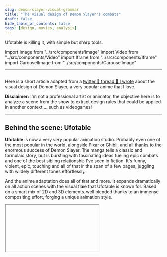 ```yaml
---
slug: demon-slayer-visual-grammar
title: "The visual design of Demon Slayer's combats"
draft: false
hide_table_of_contents: false
tags: [design, movies, analysis]
---
```


Ufotable is killing it, with simple but sharp tools.

<!--truncate-->

import Image from "../src/components/Image"
import Video from "../src/components/Video"
import Iframe from "../src/components/Iframe"
import CarouselImage from "../src/components/CarouselImage"

---

<Image srcImage="img/illustrations/demonSlayer0.png" altText="inosuke-surprised" legend="An anime article? What is this?" />

Here is a short article adapted from a [twitter 🧵 thread 🧵 I wrote](https://twitter.com/scinema_x/status/1609959007728373760) about the visual design of Demon Slayer, a very popular anime that I love.

**Disclaimer:** I'm not a professional artist or animator, the objective here is to analyze a scene from the show to extract design rules that could be applied in another context ... such as videogames!

---

## Behind the scene: Ufotable

**Ufotable** is now a very *very* popular animation studio. Probably even one of the most popular in the world, alongside Pixar or Ghibli, and all thanks to the enormous success of Demon Slayer.
The manga tells a classic and formulaic story, but is bursting with fascinating ideas fueling epic combats and one of the best sibling relationship I've seen in fiction.
It's funny, violent, epic, touching and all of that in the span of a few pages, juggling with wildely different tones effortlessly.

And the anime adaptation does all of that and more. It expands dramatically on all action scenes with the visual flare that Ufotable is known for. Based on a smart mix of 2D and 3D elements, well blended thanks to an immense compositing effort, forging a unique animation style.

<Iframe srcUrl="https://www.youtube.com/embed/yo1Rn8za-Uo" legend="Breakdown of a Heaven's Feel shot, the prior work of Ufotable before Demon Slayer" />
<br/>

If you are more curious about Ufotable and how they work, I'd recommend [this interview of Yuichi Terao](https://www.animenewsnetwork.com/feature/2018-01-10/interview-yuichi-terao-chief-of-ufotable-digital-team/.125658), compositing director at Ufotable.

This 2D/3D DNA is of course found in Demon Slayer with smooth camera movements framing 2D characters in 3D environments or the different breathing techniques which are built from 2D animation painted on top of 3D renders.

<CarouselImage srcImages={["img/illustrations/demonSlayer1.png", "img/illustrations/demonSlayer2.png"]} keyInit="demonSlayer1" />

Often very appealing but sometimes you end up with badly shaded flesh tentacles that don't seem like they belong in the frame.

<Image srcImage="img/illustrations/demonSlayer3.png" altText="flesh-tentacles" legend="Not their best work..." />
<br/>

A lot of animators are contributing to the success of Ufotable, but the most famous one has to be Nozomu Abe, responsible of most of the "money" shots of the first 2 seasons of the show.

<CarouselImage srcImages={["img/illustrations/demonSlayer4.png", "img/illustrations/demonSlayer5.png", "img/illustrations/demonSlayer6.png", "img/illustrations/demonSlayer7.png"]} keyInit="demonSlayer2" />

## The scene

But enough with the introduction! Let's take a shot and analyze it :

<br/>
<Video srcVideo="img/illustrations/demonslayer/0 - Base.mp4" legend="A shot from season 2 episode 9" />
<br/>

**Why this shot?**

1. Pretty simple framing so better to see the VFX and compositing techniques I want to talk about
2. Still very action-packed, with 5 attacks in 8 seconds!
3. It's a very personal thought, but I really like Inosuke's animation in the show

### Animation

Let's begin by looking at the animation frames to understand the base material. Most of the action is **animated at 12 frames per seconds**, one drawing per 2 frames, or "on twos".

But there are exceptions, the shot can dynamically change if the action needs it like this body rotation: 4 drawings in 4 frames, with motion blur directly drawn in. Other slowmo effects are also animated "on ones" to create a better smoothing feeling.

<CarouselImage srcImages={["img/illustrations/demonSlayer8.png", "img/illustrations/demonSlayer9.png", "img/illustrations/demonSlayer10.png", "img/illustrations/demonSlayer11.png"]} keyInit="demonSlayer3" />

The action follows a simple but effective rythm:

1. **Prepare (long)**
2. **Strike (short)**
3. **Relax (long)**

The strike itself is often made in just one frame, with a brutal change of pose:

<CarouselImage srcImages={["img/illustrations/demonSlayer12.png", "img/illustrations/demonSlayer13.png"]} keyInit="demonSlayer4" />

But the **preparation and effect of the strike are felt for a long long time on the character pose**. Here is a video to visualize what I mean (each point is a different drawing, red dots mark important pose changes) :

<br/>
<Video srcVideo="img/illustrations/demonslayer/5 - Animation.mp4" legend="Animation breakdown" />
<br/>

Demon Slayer's fight choregraphies are forged in this rythm, sometimes adding slowmo to artificially create breathing moments in very hectic scenes.

### Center framed

Now that we know what we work with, we can look at the first principle: center framed.

<br/>
<Video srcVideo="img/illustrations/demonslayer/1 - Framing.mp4" legend="Framing breakdown" />
<br/>

Action is compressed at the center of the frame so that the eye doesn't have to move too much, in order to follow what is happening without getting tired despite the intensity. This is something planned at the storyboard stage obviously.

It's a classic principle in the action movies, easing a lot the editing work in post-production.
One of the best examples you can found is *Mad Max: Fury Road*:

<br/>
<Iframe srcUrl="https://www.youtube.com/embed/CR7ejkmf8Y4" legend="DP John Seale about Mad Max Fury Road" />

### Camera Shake

Second technique still on the camera side: shake. This **camera shake is animated at 24fps**, helping to fluidify the overall 12 fps animation. Here is a visualization of the camera shake added on top of the basic animation:

<br/>
<Video srcVideo="img/illustrations/demonslayer/2 - CameraShake.mp4" legend="Camera Shake breakdown" />
<br/>

On top of it, on each impact, the **camera is bumped in the direction of the strike**. This shake add articifial motion blur which makes the impact frames even more chaotic (in a good way)!

<Image srcImage="img/illustrations/demonSlayer14.png" altText="blurry-strike" legend="A blurry strike (it gets less blurry afterwards)" />

And here is the shot without any camera shake, immediately very different (stabilized by hand, forgive the small issues):

<br/>
<Video srcVideo="img/illustrations/demonslayer/2 - CameraShake Stab.mp4" legend="Shot without camera shake" />
<br/>

### Light

To see the third technique, we better switch the shot to black and white:

<br/>
<Video srcVideo="img/illustrations/demonslayer/0 - Base B&W.mp4" legend="Shot B&W" />
<br/>

With that, you should see how it **flashes** in intensity.

Each sword strike is announced by a *glint* on the sword, then reinforced by a light shape and sparks.
Conversely, each fabric strike is announced by a softer, blurrier light invading the screen.

<CarouselImage srcImages={["img/illustrations/demonSlayer12.png", "img/illustrations/demonSlayer15.png"]} keyInit="demonSlayer4" />

Beyond the form that the light takes, the **light color is also important: blue for the sword, purple for the enemy, gold for the sparks**. All of this combined gives us very clear signals about who is doing what and when.

<br/>
<Video srcVideo="img/illustrations/demonslayer/3 - Light.mp4" legend="Light breakdown" />
<br/>

### Impact Frames

The last light principle is quite widespread but Ufotable excels at it: impact frames. The idea is to **insert a particularly contrasted frame at the moment of impact to give it an additional visual *impact***:

<CarouselImage srcImages={["img/illustrations/demonSlayer16.png", "img/illustrations/demonSlayer17.png", "img/illustrations/demonSlayer18.png"]} keyInit="demonSlayer5" />

Here the impact frames are rather timid, creating contrast by darkening areas, but if we go back to Nozomu Abe, he applies this technique absolutely all the time in his shots by **creating contrast thanks to the silhouettes** of the characters:

<br/>
<Video srcVideo="img/illustrations/demonslayer/AbeImpact.mp4" legend="Impact frames in Nozomu Abe shots" />
<br/>

## Conclusion

There would still be a lot to say but I'm really not an expert so I'll stop there! The sound also plays a key role and I find the sound design of Ufotable quite fantastic on this series.

The purpose of all this visual and sound grammar, simple but perfectly applied, is to **base the viewing experience on the feeling of things rather than on their perfect understanding**.

These techniques are not magic, they only accentuate the initial animation, they do not replace anything. They interest me as a science communicator and game designer for their “unconsciously didactic” side.

<br/>
<Video srcVideo="img/illustrations/demonslayer/4 - Explanation.mp4" legend="Shot full breakdown" />
<br/>

For example, the game Sify shares some of this DNA on its visual feedbacks:

<CarouselImage srcImages={["img/illustrations/sifu1.png", "img/illustrations/sifu2.png", "img/illustrations/sifu3.png", "img/illustrations/sifu4.png"]} keyInit="sifu1" />

The realization of Ufotable on Demon Slayer is not exempt from any reproach but remains very impressive for a series... and considering how the manga evolves, we are going to be entitled to beautiful things in animation until the end!

<Image srcImage="img/illustrations/demonSlayerFinal.png" altText="ufotable" legend="Let them cook :)" />
